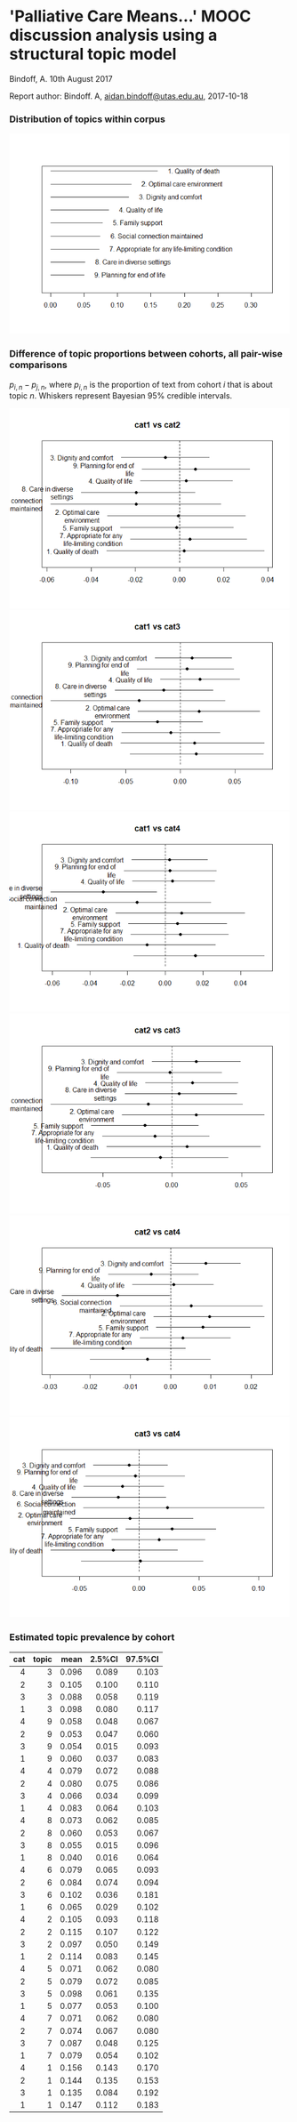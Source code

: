 'Palliative Care Means...' MOOC discussion analysis using a structural topic model
================
Bindoff, A.
10th August 2017

Report author: Bindoff. A, <aidan.bindoff@utas.edu.au>, 2017-10-18

### Distribution of topics within corpus

![Figure 1. Distribution of topics](palliation_supp_figures_files/figure-markdown_github/fig1-1.png)

### Difference of topic proportions between cohorts, all pair-wise comparisons

*p*<sub>*i*, *n*</sub> − *p*<sub>*j*, *n*</sub>, where *p*<sub>*i*, *n*</sub> is the proportion of text from cohort *i* that is about topic *n*. Whiskers represent Bayesian 95% credible intervals.

![](palliation_supp_figures_files/figure-markdown_github/unnamed-chunk-5-1.png)![](palliation_supp_figures_files/figure-markdown_github/unnamed-chunk-5-2.png)![](palliation_supp_figures_files/figure-markdown_github/unnamed-chunk-5-3.png)![](palliation_supp_figures_files/figure-markdown_github/unnamed-chunk-5-4.png)![](palliation_supp_figures_files/figure-markdown_github/unnamed-chunk-5-5.png)![](palliation_supp_figures_files/figure-markdown_github/unnamed-chunk-5-6.png)

### Estimated topic prevalence by cohort

|  cat|  topic|   mean|  2.5%CI|  97.5%CI|
|----:|------:|------:|-------:|--------:|
|    4|      3|  0.096|   0.089|    0.103|
|    2|      3|  0.105|   0.100|    0.110|
|    3|      3|  0.088|   0.058|    0.119|
|    1|      3|  0.098|   0.080|    0.117|
|    4|      9|  0.058|   0.048|    0.067|
|    2|      9|  0.053|   0.047|    0.060|
|    3|      9|  0.054|   0.015|    0.093|
|    1|      9|  0.060|   0.037|    0.083|
|    4|      4|  0.079|   0.072|    0.088|
|    2|      4|  0.080|   0.075|    0.086|
|    3|      4|  0.066|   0.034|    0.099|
|    1|      4|  0.083|   0.064|    0.103|
|    4|      8|  0.073|   0.062|    0.085|
|    2|      8|  0.060|   0.053|    0.067|
|    3|      8|  0.055|   0.015|    0.096|
|    1|      8|  0.040|   0.016|    0.064|
|    4|      6|  0.079|   0.065|    0.093|
|    2|      6|  0.084|   0.074|    0.094|
|    3|      6|  0.102|   0.036|    0.181|
|    1|      6|  0.065|   0.029|    0.102|
|    4|      2|  0.105|   0.093|    0.118|
|    2|      2|  0.115|   0.107|    0.122|
|    3|      2|  0.097|   0.050|    0.149|
|    1|      2|  0.114|   0.083|    0.145|
|    4|      5|  0.071|   0.062|    0.080|
|    2|      5|  0.079|   0.072|    0.085|
|    3|      5|  0.098|   0.061|    0.135|
|    1|      5|  0.077|   0.053|    0.100|
|    4|      7|  0.071|   0.062|    0.080|
|    2|      7|  0.074|   0.067|    0.080|
|    3|      7|  0.087|   0.048|    0.125|
|    1|      7|  0.079|   0.054|    0.102|
|    4|      1|  0.156|   0.143|    0.170|
|    2|      1|  0.144|   0.135|    0.153|
|    3|      1|  0.135|   0.084|    0.192|
|    1|      1|  0.147|   0.112|    0.183|
